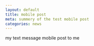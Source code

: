 ```yaml
---
layout: default 
title: mobile post 
meta: summery of the test mobile post
categories: news
---
```


my text message mobile post to me